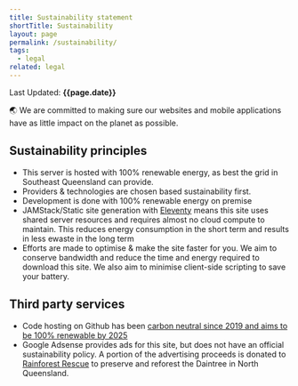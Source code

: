 ```yaml
---
title: Sustainability statement
shortTitle: Sustainability
layout: page
permalink: /sustainability/
tags:
  - legal
related: legal
---
```


Last Updated: <strong>{{page.date}}</strong>

🌏 We are committed to making sure our websites and mobile applications have as little impact on the planet as possible.

## Sustainability principles

- This server is hosted with 100% renewable energy, as best the grid in Southeast Queensland can provide.
- Providers & technologies are chosen based sustainability first.
- Development is done with 100% renewable energy on premise
- JAMStack/Static site generation with [Eleventy](https://www.11ty.dev/) means this site uses shared server resources and requires almost no cloud compute to maintain. This reduces energy consumption in the short term and results in less ewaste in the long term
- Efforts are made to optimise & make the site faster for you. We aim to conserve bandwidth and reduce the time and energy required to download this site. We also aim to minimise client-side scripting to save your battery.

## Third party services

- Code hosting on Github has been [carbon neutral since 2019 and aims to be 100% renewable by 2025](https://github.blog/2021-04-22-environmental-sustainability-github/)
- Google Adsense provides ads for this site, but does not have an official sustainability policy. A portion of the advertising proceeds is donated to [Rainforest Rescue](https://www.rainforestrescue.org.au/) to preserve and reforest the Daintree in North Queensland.

